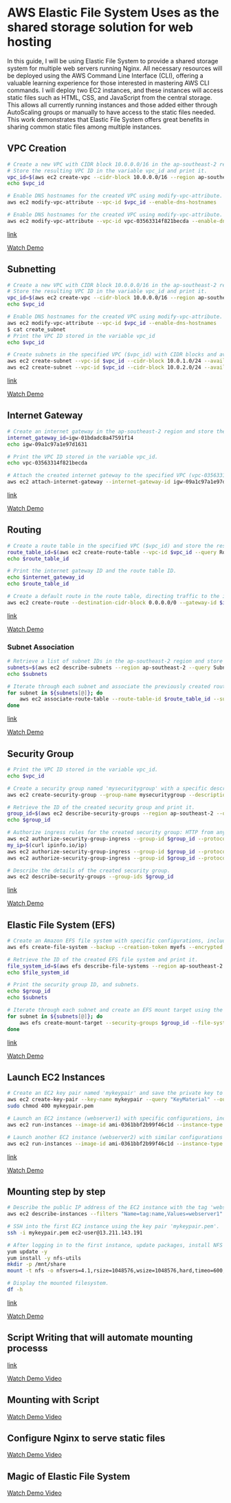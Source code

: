 # AWS Elastic File System Uses as the shared storage solution for web hosting

In this guide, I will be using Elastic File System to provide a shared storage system for multiple web servers running Nginx. All necessary resources will be deployed using the AWS Command Line Interface (CLI), offering a valuable learning experience for those interested in mastering AWS CLI commands. I will deploy two EC2 instances, and these instances will access static files such as HTML, CSS, and JavaScript from the central storage. This allows all currently running instances and those added either through AutoScaling groups or manually to have access to the static files needed. This work demonstrates that Elastic File System offers great benefits in sharing common static files among multiple instances.

## VPC Creation
```bash
# Create a new VPC with CIDR block 10.0.0.0/16 in the ap-southeast-2 region, and tag it with the name 'MyVPC'.
# Store the resulting VPC ID in the variable vpc_id and print it.
vpc_id=$(aws ec2 create-vpc --cidr-block 10.0.0.0/16 --region ap-southeast-2 --tag-specifications 'ResourceType=vpc,Tags=[{Key=name,Value=MyVPC}]' --query Vpc.VpcId --output text)
echo $vpc_id

# Enable DNS hostnames for the created VPC using modify-vpc-attribute.
aws ec2 modify-vpc-attribute --vpc-id $vpc_id --enable-dns-hostnames

# Enable DNS hostnames for the created VPC using modify-vpc-attribute.
aws ec2 modify-vpc-attribute --vpc-id vpc-03563314f821becda --enable-dns-hostnames
```
[link](./aws-commands-used/create_vpc)

[Watch Demo](https://youtu.be/lE_TtPICQZQ)

## Subnetting
```bash
# Create a new VPC with CIDR block 10.0.0.0/16 in the ap-southeast-2 region, and tag it with the name 'MyVPC'.
# Store the resulting VPC ID in the variable vpc_id and print it.
vpc_id=$(aws ec2 create-vpc --cidr-block 10.0.0.0/16 --region ap-southeast-2 --tag-specifications 'ResourceType=vpc,Tags=[{Key=name,Value=MyVPC}]' --query Vpc.VpcId --output text)
echo $vpc_id

# Enable DNS hostnames for the created VPC using modify-vpc-attribute.
aws ec2 modify-vpc-attribute --vpc-id $vpc_id --enable-dns-hostnames
$ cat create_subnet 
# Print the VPC ID stored in the variable vpc_id
echo $vpc_id

# Create subnets in the specified VPC ($vpc_id) with CIDR blocks and availability zones.
aws ec2 create-subnet --vpc-id $vpc_id --cidr-block 10.0.1.0/24 --availability-zone ap-southeast-2a
aws ec2 create-subnet --vpc-id $vpc_id --cidr-block 10.0.2.0/24 --availability-zone ap-southeast-2b

```
[link](./aws-commands-used/create_subnet)

[Watch Demo](https://youtu.be/JTFDARPN52A)

## Internet Gateway
```bash
# Create an internet gateway in the ap-southeast-2 region and store the resulting ID in the variable internet_gateway_id.
internet_gateway_id=igw-01bdadc8a47591f14
echo igw-09a1c97a1e97d1631

# Print the VPC ID stored in the variable vpc_id.
echo vpc-03563314f821becda

# Attach the created internet gateway to the specified VPC (vpc-03563314f821becda).
aws ec2 attach-internet-gateway --internet-gateway-id igw-09a1c97a1e97d1631 --vpc-id vpc-03563314f821becda
```
[link](./aws-commands-used/create_internet_gateway)

[Watch Demo](https://youtu.be/0kOLLlbW5B8)

## Routing
```bash
# Create a route table in the specified VPC ($vpc_id) and store the resulting ID in the variable route_table_id.
route_table_id=$(aws ec2 create-route-table --vpc-id $vpc_id --query RouteTable.RouteTableId --output text)
echo $route_table_id

# Print the internet gateway ID and the route table ID.
echo $internet_gateway_id
echo $route_table_id

# Create a default route in the route table, directing traffic to the internet via the specified internet gateway.
aws ec2 create-route --destination-cidr-block 0.0.0.0/0 --gateway-id $internet_gateway_id --route-table-id $route_table_id
```
[link](./aws-commands-used/create_route)

[Watch Demo](https://youtu.be/YRSXGfnwZ0k)

### Subnet Association
```bash
# Retrieve a list of subnet IDs in the ap-southeast-2 region and store them in the variable subnets.
subnets=$(aws ec2 describe-subnets --region ap-southeast-2 --query Subnets[*].SubnetId --output text)
echo $subnets

# Iterate through each subnet and associate the previously created route table ($route_table_id) with it.
for subnet in ${subnets[@]}; do
    aws ec2 associate-route-table --route-table-id $route_table_id --subnet-id $subnet
done
```
[link](./aws-commands-used/associate_subnet)

[Watch Demo](https://youtu.be/8Kg-WCCRJk0)

## Security Group
```bash
# Print the VPC ID stored in the variable vpc_id.
echo $vpc_id

# Create a security group named 'mysecuritygroup' with a specific description, allowing HTTP from any IP, SSH from your IP, and NFS from the same security group.
aws ec2 create-security-group --group-name mysecuritygroup --description "allows http from any and ssh from my ip as well as allow nfs from this security group" --vpc-id $vpc_id

# Retrieve the ID of the created security group and print it.
group_id=$(aws ec2 describe-security-groups --region ap-southeast-2 --query SecurityGroups[*].[GroupId,GroupName] --output text | grep -i mysecuritygroup | awk '{print $1}')
echo $group_id

# Authorize ingress rules for the created security group: HTTP from any IP, SSH from your current IP, and NFS from the same security group.
aws ec2 authorize-security-group-ingress --group-id $group_id --protocol tcp --port 80 --cidr 0.0.0.0/0
my_ip=$(curl ipinfo.io/ip)
aws ec2 authorize-security-group-ingress --group-id $group_id --protocol tcp --port 22 --cidr "$my_ip/32"
aws ec2 authorize-security-group-ingress --group-id $group_id --protocol tcp --port 2049 --source-group $group_id

# Describe the details of the created security group.
aws ec2 describe-security-groups --group-ids $group_id
```
[link](./aws-commands-used/security_group)

[Watch Demo](https://youtu.be/BIOtx9AgfB0)

## Elastic File System (EFS)
```bash
# Create an Amazon EFS file system with specific configurations, including encryption, performance mode, and tags.
aws efs create-file-system --backup --creation-token myefs --encrypted --performance-mode generalPurpose --region ap-southeast-2 --throughput-mode elastic --tags Key=name,Value=myefs

# Retrieve the ID of the created EFS file system and print it.
file_system_id=$(aws efs describe-file-systems --region ap-southeast-2 --query 'FileSystems[*].[FileSystemId]' --output text)
echo $file_system_id

# Print the security group ID, and subnets.
echo $group_id
echo $subnets

# Iterate through each subnet and create an EFS mount target using the specified security group and file system ID.
for subnet in ${subnets[@]}; do 
    aws efs create-mount-target --security-groups $group_id --file-system-id $file_system_id --subnet-id $subnet
done
```
[link](./aws-commands-used/create_file_system)

[Watch Demo](https://youtu.be/fC7qMkRCvcE)

## Launch EC2 Instances
```bash
# Create an EC2 key pair named 'mykeypair' and save the private key to a file named 'mykeypair.pem'.
aws ec2 create-key-pair --key-name mykeypair --query "KeyMaterial" --output text > mykeypair.pem
sudo chmod 400 mykeypair.pem

# Launch an EC2 instance (webserver1) with specific configurations, including security group, key pair, tags, and subnet.
aws ec2 run-instances --image-id ami-0361bbf2b99f46c1d --instance-type t2.micro --security-group-ids $group_id --associate-public-ip-address --key-name mykeypair --tag-specifications 'ResourceType=instance,Tags=[{Key=name,Value=webserver1}]' --subnet-id $(aws ec2 describe-subnets --filters "Name=tag:name,Values=publicsn1" --query Subnets[0].SubnetId --output text) --count 1

# Launch another EC2 instance (webserver2) with similar configurations but a different name tag.
aws ec2 run-instances --image-id ami-0361bbf2b99f46c1d --instance-type t2.micro --security-group-ids $group_id --associate-public-ip-address --key-name mykeypair --tag-specifications 'ResourceType=instance,Tags=[{Key=name,Value=webserver2}]' --subnet-id $(aws ec2 describe-subnets --filters "Name=tag:name,Values=publicsn1" --query Subnets[0].SubnetId --output text) --count 1
```
[link](./aws-commands-used/run_instances)

[Watch Demo](https://youtu.be/3PEDBqGmD9M)

## Mounting step by step
```bash
# Describe the public IP address of the EC2 instance with the tag 'webserver1'.
aws ec2 describe-instances --filters "Name=tag:name,Values=webserver1" --query Reservations[0].Instances[0].PublicIpAddress --output text

# SSH into the first EC2 instance using the key pair 'mykeypair.pem'.
ssh -i mykeypair.pem ec2-user@13.211.143.191

# After logging in to the first instance, update packages, install NFS utilities, create a directory, and mount the EFS filesystem.
yum update -y
yum install -y nfs-utils
mkdir -p /mnt/share
mount -t nfs -o nfsvers=4.1,rsize=1048576,wsize=1048576,hard,timeo=600,retrans=2,noresvport fs-0ba58402725433817.efs.ap-southeast-2.amazonaws.com:/ /mnt/share/

# Display the mounted filesystem.
df -h
```
[link](./aws-commands-used/mount_manually)

[Watch Demo](https://youtu.be/ctsWv6EWU2g)

## Script Writing that will automate mounting processs
[link](./nfs_configurator)

[Watch Demo Video](https://youtu.be/aUpS-GPwVpI)

## Mounting  with Script
[Watch Demo Video](https://youtu.be/J8L8vxBC708)

## Configure Nginx to serve static files
[Watch Demo Video](https://youtu.be/odQANuBOn38)

## Magic of Elastic File System
[Watch Demo Video]()
